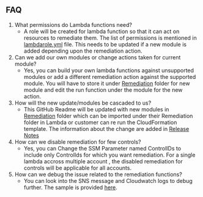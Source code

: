 ## FAQ
  1. What permissions do Lambda functions need?
      - A role will be created for lambda function so that it can act on resources to remediate them. The list of permissions is mentioned in [lambdarole.yml](/Config/lambdarole.yml) file. This needs to be updated if a new module is added depending upon the remediation action.
  2. Can we add our own modules or change actions taken for current module?
      - Yes, you can build your own lambda functions against unsupported modules or add a different remediation action against the supported module. You will have to store it under [Remediation](/Remediation) folder for new module and edit the run function under the module for the new action.
  3. How will the new update/modules be cascaded to us?
      - This GitHub Readme will be updated with new modules in [Remediation](/Remediation) folder which can be imported under their Remediation folder in Lambda or customer can re run the CloudFormation template. The information about the change are added in [Release Notes](/Release_notes)
  4. How can we disable remediation for few controls?
      - Yes, you can Change the SSM Parameter named ControlIDs to include only ControlIds for which you want remediation. For a single lambda accross multiple account , the disabled remediation for controls will be applicable for all accounts.
  5. How can we debug the issue related to the remediation functions?
      - You can look into the SNS message and Cloudwatch logs to debug further. The sample is provided [here](/Debug/Reademe.md).
